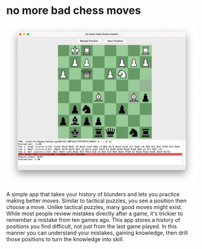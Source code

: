 # no more bad chess moves

![Screenshot of no more bad chess moves software](screenshot.png)

A simple app that takes your history of blunders and lets you practice making better moves. Similar to tactical puzzles, you see a position then choose a move. Unlike tactical puzzles, many good moves might exist. While most people review mistakes directly after a game, it's trickier to remember a mistake from ten games ago. This app stores a history of positions you find difficult, not just from the last game played. In this manner you can understand your mistakes, gaining knowledge, then drill those positions to turn the knowledge into skill.
